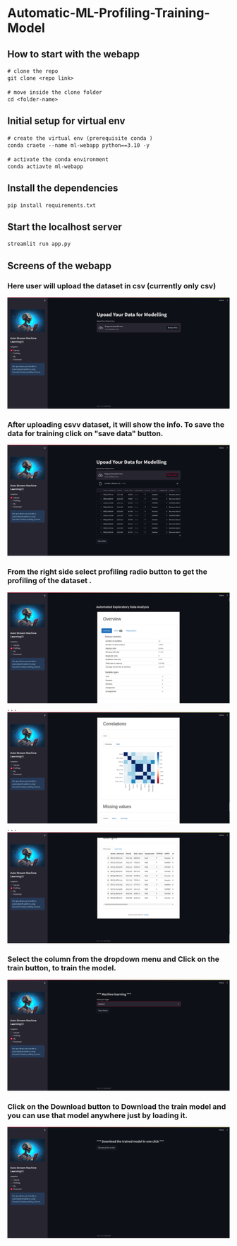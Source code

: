 # Automatic-ML-Profiling-Training-Model

## How to start with the webapp
```
# clone the repo
git clone <repo link>

# move inside the clone folder
cd <folder-name>
```
## Initial setup for virtual env
```
# create the virtual env (prerequisite conda )
conda craete --name ml-webapp python==3.10 -y

# activate the conda environment
conda actiavte ml-webapp
```

## Install the dependencies
```
pip install requirements.txt
```

## Start the localhost server
```
streamlit run app.py
```

## Screens of the webapp
### Here user will upload the dataset in csv (currently only csv)
![upload screen](/docs/images/upload1.png)

### After uploading csvv dataset, it will show the info. To save the data for training click on "save data" button.
![upload screen](/docs/images/upload2.png)

### From the right side select profiling radio button to get the profiling of the dataset .
![profiling1](/docs/images/profiling1.png)
.
.
.
![profiling2](/docs/images/profiling2.png)
.
.
.
![profiling3](/docs/images/profiling3.png)

### Select the column from the dropdown menu and Click on the train button, to train the model.
![train model](/docs/images/MLtrain.png)

### Click on the Download button to Download the train model and you can use that model anywhere just by loading it.
![download model](/docs/images/ModelDownload.png)